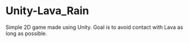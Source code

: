 # Unity-Lava_Rain
Simple 2D game made using Unity. Goal is to avoid contact with Lava as long as possible.
